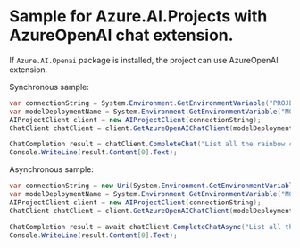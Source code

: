 # Sample for Azure.AI.Projects with AzureOpenAI chat extension.

If `Azure.AI.Openai` package is installed, the project can use AzureOpenAI extension.

Synchronous sample: 
```C# Snippet:AzureOpenAISync
var connectionString = System.Environment.GetEnvironmentVariable("PROJECT_CONNECTION_STRING");
var modelDeploymentName = System.Environment.GetEnvironmentVariable("MODEL_DEPLOYMENT_NAME");
AIProjectClient client = new AIProjectClient(connectionString);
ChatClient chatClient = client.GetAzureOpenAIChatClient(modelDeploymentName);

ChatCompletion result = chatClient.CompleteChat("List all the rainbow colors");
Console.WriteLine(result.Content[0].Text);
```

Asynchronous sample:
```C# Snippet:AzureOpenAIAsync
var connectionString = new Uri(System.Environment.GetEnvironmentVariable("PROJECT_CONNECTION_STRING"));
var modelDeploymentName = System.Environment.GetEnvironmentVariable("MODEL_DEPLOYMENT_NAME");
AIProjectClient client = new AIProjectClient(connectionString);
ChatClient chatClient = client.GetAzureOpenAIChatClient(modelDeploymentName);

ChatCompletion result = await chatClient.CompleteChatAsync("List all the rainbow colors");
Console.WriteLine(result.Content[0].Text);
```